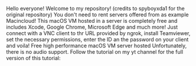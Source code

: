 Hello everyone! Welcome to my repository! (credits to spyboyxda1 for the original repository)
You don't need to rent servers offered from as example Macincloud!
This macOS VM hosted in a server is completely free and includes Xcode, Google Chrome, Microsoft Edge and much more!
Just connect with a VNC client to thr URL provided by ngrok, install Teamviewer, set the necessary permissions, enter the ID an the password on your client and voila! Free high performance macOS VM server hosted
Unfortunately, there is no audio support. 
Follow the tutorial on my yt channel for the full version of this tutorial: 
